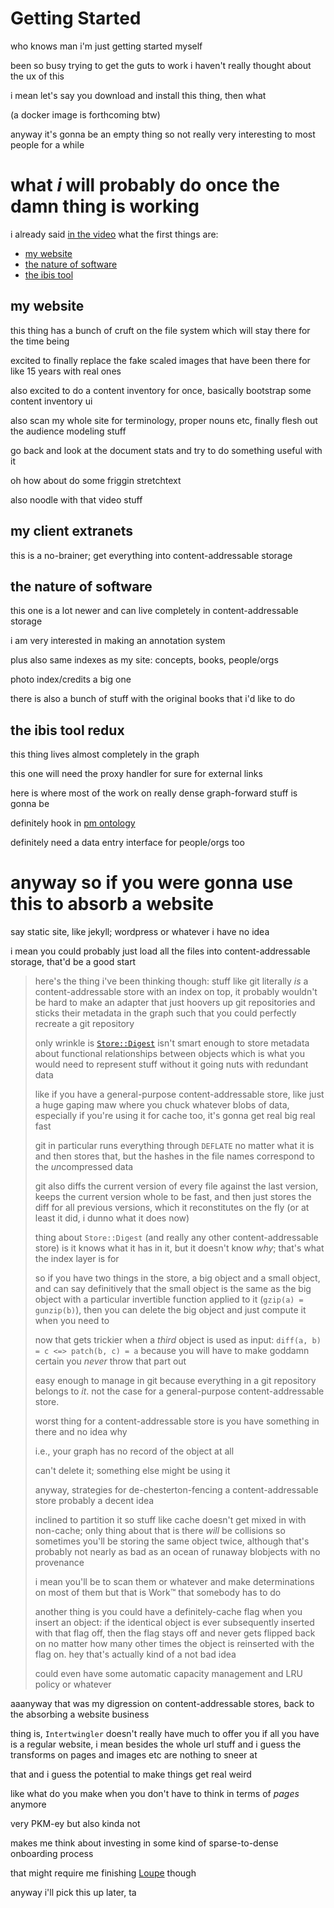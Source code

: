 # Getting Started

who knows man i'm just getting started myself

been so busy trying to get the guts to work i haven't really thought about the ux of this

i mean let's say you download and install this thing, then what

(a docker image is forthcoming btw)

anyway it's gonna be an empty thing so not really very interesting to most people for a while

# what _i_ will probably do once the damn thing is working

i already said [in the video](https://youtu.be/d5-lcvKfBM4) what the first things are:

* [my website](https://doriantaylor.com/)
* [the nature of software](https://the.natureof/software/)
* [the ibis tool](https://ibis.makethingsmakesense.com/)

## my website

this thing has a bunch of cruft on the file system which will stay there for the time being

excited to finally replace the fake scaled images that have been there for like 15 years with real ones

also excited to do a content inventory for once, basically bootstrap some content inventory ui

also scan my whole site for terminology, proper nouns etc, finally flesh out the audience modeling stuff

go back and look at the document stats and try to do something useful with it

oh how about do some friggin stretchtext

also noodle with that video stuff

## my client extranets

this is a no-brainer; get everything into content-addressable storage

## the nature of software

this one is a lot newer and can live completely in content-addressable storage

i am very interested in making an annotation system

plus also same indexes as my site: concepts, books, people/orgs

photo index/credits a big one

there is also a bunch of stuff with the original books that i'd like to do

## the ibis tool redux

this thing lives almost completely in the graph

this one will need the proxy handler for sure for external links

here is where most of the work on really dense graph-forward stuff is gonna be

definitely hook in [pm ontology](https://vocab.methodandstructure.com/process-model#)

definitely need a data entry interface for people/orgs too

# anyway so if you were gonna use this to absorb a website

say static site, like jekyll; wordpress or whatever i have no idea

i mean you could probably just load all the files into content-addressable storage, that'd be a good start

> here's the thing i've been thinking though: stuff like git literally *is* a content-addressable store with an index on top, it probably wouldn't be hard to make an adapter that just hoovers up git repositories and sticks their metadata in the graph such that you could perfectly recreate a git repository
>
> only wrinkle is [`Store::Digest`](https://github.com/doriantaylor/rb-store-digest) isn't smart enough to store metadata about functional relationships between objects which is what you would need to represent stuff without it going nuts with redundant data
>
> like if you have a general-purpose content-addressable store, like just a huge gaping maw where you chuck whatever blobs of data, especially if you're using it for cache too, it's gonna get real big real fast
>
> git in particular runs everything through `DEFLATE` no matter what it is and then stores that, but the hashes in the file names correspond to the *un*compressed data
>
> git also diffs the current version of every file against the last version, keeps the current version whole to be fast, and then just stores the diff for all previous versions, which it reconstitutes on the fly (or at least it did, i dunno what it does now)
>
> thing about `Store::Digest` (and really any other content-addressable store) is it knows what it has in it, but it doesn't know _why_; that's what the index layer is for
>
> so if you have two things in the store, a big object and a small object, and can say definitively that the small object is the same as the big object with a particular invertible function applied to it (`gzip(a) = gunzip(b)`), then you can delete the big object and just compute it when you need to
>
> now that gets trickier when a _third_ object is used as input: `diff(a, b) = c <=> patch(b, c) = a` because you will have to make goddamn certain you _never_ throw that part out
>
> easy enough to manage in git because everything in a git repository belongs to _it_. not the case for a general-purpose content-addressable store.
>
> worst thing for a content-addressable store is you have something in there and no idea why
>
> i.e., your graph has no record of the object at all
>
> can't delete it; something else might be using it
>
> anyway, strategies for de-chesterton-fencing a content-addressable store probably a decent idea
>
> inclined to partition it so stuff like cache doesn't get mixed in with non-cache; only thing about that is there *will* be collisions so sometimes you'll be storing the same object twice, although that's probably not nearly as bad as an ocean of runaway blobjects with no provenance
>
> i mean you'll be to scan them or whatever and make determinations on most of them but that is Work™ that somebody has to do
>
> another thing is you could have a definitely-cache flag when you insert an object: if the identical object is ever subsequently inserted with that flag off, then the flag stays off and never gets flipped back on no matter how many other times the object is reinserted with the flag on. hey that's actually kind of a not bad idea
>
> could even have some automatic capacity management and LRU policy or whatever

aaanyway that was my digression on content-addressable stores, back to the absorbing a website business

thing is, `Intertwingler` doesn't really have much to offer you if all you have is a regular website, i mean besides the whole url stuff and i guess the transforms on pages and images etc are nothing to sneer at

that and i guess the potential to make things get real weird

like what do you make when you don't have to think in terms of _pages_ anymore

very PKM-ey but also kinda not

makes me think about investing in some kind of sparse-to-dense onboarding process

that might require me finishing [Loupe](https://vocab.methodandstructure.com/loupe#) though

anyway i'll pick this up later, ta
